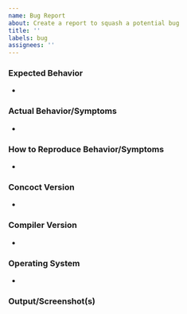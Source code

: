 ```yaml
---
name: Bug Report
about: Create a report to squash a potential bug
title: ''
labels: bug
assignees: ''
---
```


### Expected Behavior
* 

### Actual Behavior/Symptoms
* 

### How to Reproduce Behavior/Symptoms
* 

### Concoct Version
*

### Compiler Version
* 

### Operating System
*

### Output/Screenshot(s)

